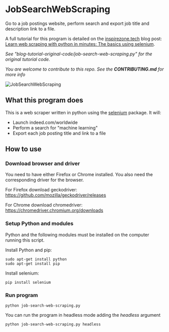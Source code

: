 # JobSearchWebScraping
Go to a job postings website, perform search and export job title and description link to a file.

A full tutorial for this program is detailed on the [inspirezone.tech](https://inspirezone.tech) blog post: [Learn web scraping with python in minutes: The basics using selenium](https://inspirezone.tech/learn-web-scraping-with-python-in-minutes/). 

*See "blog-tutorial-original-code/job-search-web-scraping.py" for the original tutorial code.*

*You are welcome to contribute to this repo. See the **CONTRIBUTING.md** for more info*

![JobSearchWebScraping](https://inspirezone.tech/wp-content/uploads/2020/10/webscraping-python-selenium-1024x512.png)

## What this program does 

This is a web scraper written in python using the [selenium](https://www.selenium.dev/) package. It will:
- Launch indeed.com/worldwide
- Perform a search for "machine learning"
- Export each job posting title and link to a file


## How to use

### Download browser and driver 
You need to have either Firefox or Chrome installed. You also need the corresponding driver for the browser.

For Firefox download geckodriver:
https://github.com/mozilla/geckodriver/releases

For Chrome download chromedriver:
https://chromedriver.chromium.org/downloads

### Setup Python and modules

Python and the following modules must be installed on the computer running this script.

Install Python and pip:
```
sudo apt-get install python
sudo apt-get install pip
```

Install selenium:
```
pip install selenium
```

### Run program

```
python job-search-web-scraping.py
```

You can run the program in headless mode adding the *headless* argument

```
python job-search-web-scraping.py headless
```


